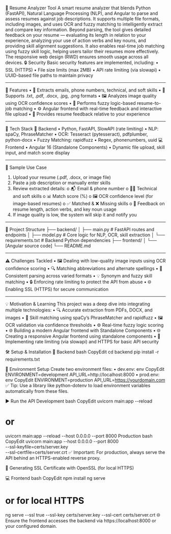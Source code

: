 📄 Resume Analyzer Tool
A smart resume analyzer that blends Python (FastAPI), Natural Language Processing (NLP), and Angular to parse and assess resumes against job descriptions. It supports multiple file formats, including images, and uses OCR and fuzzy matching to intelligently extract and compare key information.
Beyond parsing, the tool gives detailed feedback on your resume — evaluating its length in relation to your experience, analyzing your use of action verbs and key nouns, and providing skill alignment suggestions.
It also enables real-time job matching using fuzzy skill logic, helping users tailor their resumes more effectively. The responsive web design (RWD) ensures smooth usage across all devices.
🔒 Security
Basic security features are implemented, including:
•	SSL (HTTPS)
•	File size limits (max 2MB)
•	API rate limiting (via slowapi)
•	UUID-based file paths to maintain privacy
________________________________________
🚀 Features
•	📧 Extracts emails, phone numbers, technical, and soft skills
•	📄 Supports .txt, .pdf, .docx, .jpg, .png formats
•	🖼️ Analyzes image quality using OCR confidence scores
•	🧠 Performs fuzzy logic-based resume-to-job matching
•	⚙️ Angular frontend with real-time feedback and interactive file upload
•	📝 Provides resume feedback relative to your experience
________________________________________
🧠 Tech Stack
🔧 Backend
•	Python, FastAPI, SlowAPI (rate limiting)
•	NLP: spaCy, PhraseMatcher
•	OCR: Tesseract (pytesseract), pdfplumber, python-docx
•	Fuzzy Matching: rapidfuzz
•	Regex, phonenumbers, uuid
💻 Frontend
•	Angular 16 (Standalone Components)
•	Dynamic file upload, skill input, and match score display
________________________________________
🧪 Sample Use Case
1.	Upload your resume (.pdf, .docx, or image file)
2.	Paste a job description or manually enter skills
3.	Review extracted details:
o	📬 Email & phone number
o	🧑‍💻 Technical and soft skills
o	📊 Match score (%)
o	🖼️ OCR confidence level (for image-based resumes)
o	✅ Matched & ❌ Missing skills
o	📝 Feedback on resume length, action verbs, and key noun usage
4.	If image quality is low, the system will skip it and notify you
________________________________________
📁 Project Structure
├── backend/
│   ├── main.py            # FastAPI routes and endpoints
│   ├── model.py           # Core logic for NLP, OCR, skill extraction
│   └── requirements.txt   # Backend Python dependencies
├── frontend/
│   └── [Angular source code]
└── README.md
________________________________________
⚠️ Challenges Tackled
•	🖼️ Dealing with low-quality image inputs using OCR confidence scoring
•	🔍 Matching abbreviations and alternate spellings
•	📄 Consistent parsing across varied formats
•	💡 Synonym and fuzzy skill matching
•	🔒 Enforcing rate limiting to protect the API from abuse
•	🌐 Enabling SSL (HTTPS) for secure communication
________________________________________
💡 Motivation & Learning
This project was a deep dive into integrating multiple technologies:
•	🔍 Accurate extraction from PDFs, DOCX, and images
•	📌 Skill matching using spaCy’s PhraseMatcher and rapidfuzz
•	🖼️ OCR validation via confidence thresholds
•	⚙️ Real-time fuzzy logic scoring
•	🌐 Building a modern Angular frontend with Standalone Components
•	🌐 Creating a responsive Angular frontend using standalone components
•	🔐 Implementing rate limiting (via slowapi) and HTTPS for basic API security

🛠️ Setup & Installation
🔧 Backend
bash
CopyEdit
cd backend
pip install -r requirements.txt

🌱 Environment Setup
Create two environment files:
•	dev.env:
env
CopyEdit
ENVIRONMENT=development
API_URL=http://localhost:8000
•	prod.env:
env
CopyEdit
ENVIRONMENT=production
API_URL=https://yourdomain.com
✅ Tip: Use a library like python-dotenv to load environment variables automatically from these files.


▶️ Run the API
Development
bash
CopyEdit
uvicorn main:app --reload
# or
uvicorn main:app --reload --host 0.0.0.0 --port 8000
Production
bash
CopyEdit
uvicorn main:app --host 0.0.0.0 --port 8000 \
  --ssl-keyfile=certs/server.key \
  --ssl-certfile=certs/server.crt
✅ Important: For production, always serve the API behind an HTTPS-enabled reverse proxy.

🔐 Generating SSL Certificate with OpenSSL (for local HTTPS)

💻 Frontend
bash
CopyEdit
npm install
ng serve
# or for local HTTPS
ng serve --ssl true --ssl-key certs/server.key --ssl-cert certs/server.crt
🌐 Ensure the frontend accesses the backend via https://localhost:8000 or your configured domain.

